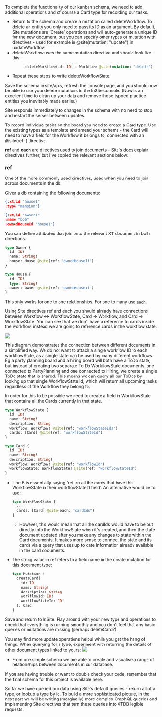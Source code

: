 To complete the functionality of our kanban schema, we need to add additional operations and of course a Card type for recording our tasks.

- Return to the schema and create a mutation called deleteWorkflow. To delete an entity you only need to pass its ID as an argument. By default, Site mutations are ‘Create’ operations and will auto-generate a unique ID for the new document, but you can specify other types of mutation with directives - used for example in @site(mutation: "update") in updateWorkflow.
- deleteWorkflow uses the same mutation directive and should look like this:
  ```graphql
        deleteWorkflow(id: ID!): Workflow @site(mutation: "delete")
  ```
- Repeat these steps to write deleteWorkflowState.

Save the schema in site/apis, refresh the console page, and you should now be able to use your delete mutations in the InSite console. (Now is an excellent time to clean up your data and remove those typoed practice entities you inevitably made earlier.)

Site responds immediately to changes in the schema with no need to stop and restart the server between updates.

To record individual tasks on the board you need to create a Card type. Use the existing types as a template and amend your schema - the Card will need to have a field for the Workflow it belongs to, connected with an @site(ref: ) directive.

**ref** and **each** are directives used to join documents - Site's [docs](../../reference/graphql/site-directive) explain directives further, but I've copied the relevant sections below:

### ref

One of the more commonly used directives, used when you need to join across documents in the db.

Given a db containing the following documents:

```json
{:xt/id "house1"
:type "mansion"}

{:xt/id "owner1"
:name "bob"
:ownedHouseId "house1"}

```

You can define attributes that join onto the relevant XT document in both directions.

```graphql
type Owner {
  id: ID!
  name: String!
  house: House @site(ref: "ownedHouseId")
}

type House {
  id: ID!
  type: String!
  owner: Owner @site(ref: "ownedHouseId")
}
```

This only works for one to one relationships. For one to many use [`each`](../../reference/graphql/site-directive#each).

Using Site directives ref and each you should already have connections between Workflow <-> WorkflowState, Card -> Workflow, and Card -> WorkflowState. You can see that we don't have a reference to cards inside the workflow, instead we are going to reference cards in the workflow state.

<img src="/images/diagram.png"/>

This diagram demonstrates the connection between different documents in a simplified way. We do not want to attach a single workflow ID to each workflowState, as a single state can be used by many different workflows. Eg a party planning board and a hiring board will both have a ToDo state, but instead of creating two separate To Do WorkflowState documents, one connected to PartyPlanning and one connected to Hiring, we create a single ToDo state that is shared. This means we can query all our ToDos by looking up that single WorkflowState id, which will return all upcoming tasks regardless of the Workflow they belong to.

In order for this to be possible we need to create a field in WorkflowState that contains all the Cards currently in that state.

```graphql
type WorkflowState {
  id: ID!
  name: String!
  description: String
  workflow: Workflow! @site(ref: "workflowStateIds")
  cards: [Card] @site(ref: "workflowStateId")
}

type Card {
  id: ID!
  name: String!
  description: String!
  workflow: Workflow! @site(ref: "workflowId")
  workflowState: WorkflowState! @site(ref: "workflowStateId")
}
```

- Line 6 is essentially saying 'return all the cards that have this WorkflowState in their workflowStateId field'. An alternative would be to use:

  ```graphql
  type WorkflowState {
    ...
    cards: [Card] @site(each: "cardIds")
  }
  ```

  - However, this would mean that all the cardIds would have to be put directly into the WorkflowState when it's created, and then the state document updated after you make any changes to state within the Card documents. It makes more sense to connect the state and its cards via a query that uses up to date information already available in the card documents.

- The string value in ref refers to a field name in the create mutation for this document type:

  ```graphql
  type Mutation {
    createCard(
      id: ID
      name: String!
      description: String
      workflowId: ID!
      workflowStateId: ID!
    ): Card
  }
  ```

Save and return to InSite. Play around with your new type and operations to check that everything is running smoothly and you don't feel that any basic queries or mutations are missing (perhaps deleteCard?).

You may find more update operations helpul while you get the hang of things.
When querying for a type, experiment with returning the details of other document types linked to yours:
<img src="/images/ss7.png"/>

- From one simple schema we are able to create and visualise a range of relationships between documents in our database.

If you are having trouble or want to double check your code, remember that the final schema for this project is available [here](schema).

So far we have queried our data using Site's default queries - return all of a type, or lookup a type by id. To build a more sophisticated picture, in the next part we will be writing (marginally) more complex GraphQL queries and implementing Site directives that turn these queries into XTDB legible requests.
